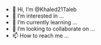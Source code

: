 - 👋 Hi, I’m @Khaled21Taleb
- 👀 I’m interested in ...
- 🌱 I’m currently learning ...
- 💞️ I’m looking to collaborate on ...
- 📫 How to reach me ...

<!---
Khaled21Taleb/Khaled21Taleb is a ✨ special ✨ repository because its `README.md` (this file) appears on your GitHub profile.
You can click the Preview link to take a look at your changes.
--->

